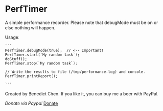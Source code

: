 PerfTimer
=========
 
A simple performance recorder.  Please note that debugMode must be on
or else nothing will happen.

Usage:

    ```
    PerfTimer.debugMode(true);  // <-- Important!
    PerfTimer.start(`My random task`);
    doStuff();
    PerfTimer.stop(`My random task`);

    // Write the results to file (/tmp/performance.log) and console.
    PerfTimer.printReport();

    ```
 
 
Created by Benedict Chen. If you like it, you can buy me a beer with PayPal.

*Donate via Paypal*
[Donate](https://www.paypal.com/cgi-bin/webscr?cmd=_s-xclick&hosted_button_id=WXQKYYKPHWXHS)
 
 
